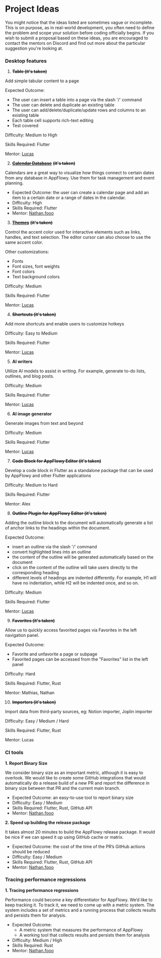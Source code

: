 # Project Ideas

You might notice that the ideas listed are sometimes vague or incomplete. This is on purpose, as in real-world development, you often need to define the problem and scope your solution before coding officially begins. If you wish to submit a proposal based on these ideas, you are encouraged to contact the mentors on Discord and find out more about the particular suggestion you're looking at.

### Desktop features

1. ~~**Table (it's taken)**~~

Add simple tabular content to a page

Expected Outcome:

* The user can insert a table into a page via the slash '/' command
* The user can delete and duplicate an existing table
* The user can add/delete/duplicate/update rows and columns to an existing table
* Each table cell supports rich-text editing
* Test covered

Difficulty: Medium to High

Skills Required: Flutter

Mentor: [Lucas](https://github.com/LucasXu0)



2. [~~**Calendar Database**~~](mentee-projects/calendar-view-for-appflowy-database.md) ~~**(it's taken)**~~

Calendars are a great way to visualize how things connect to certain dates from any database in AppFlowy. Use them for task management and event planning.

* Expected Outcome: the user can create a calendar page and add an item to a certain date or a range of dates in the calendar.
* Difficulty: High
* Skills Required: Flutter
* Mentor: [Nathan.fooo](https://github.com/appflowy)



3. [~~**Themes**~~](mentee-projects/custom-themes.md) ~~**(it's taken)**~~

Control the accent color used for interactive elements such as links, handles, and text selection. The editor cursor can also choose to use the same accent color.

Other customizations:

* Fonts
* Font sizes, font weights
* Font colors
* Text background colors

Difficulty: Medium

Skills Required: Flutter

Mentor: [Lucas](https://github.com/LucasXu0)



4. ~~**Shortcuts (it's taken)**~~

Add more shortcuts and enable users to customize hotkeys

Difficulty: Easy to Medium

Skills Required: Flutter

Mentor: [Lucas](https://github.com/LucasXu0)



5. **AI writers**

Utilize AI models to assist in writing. For example, generate to-do lists, outlines, and blog posts.

Difficulty: Medium

Skills Required: Flutter

Mentor: [Lucas](https://github.com/LucasXu0)



6. **AI image generator**

Generate images from text and beyond

Difficulty: Medium

Skills Required: Flutter

Mentor: [Lucas](https://github.com/LucasXu0)



7. ~~**Code Block for AppFlowy Editor (it's taken)**~~

Develop a code block in Flutter as a standalone package that can be used by AppFlowy and other Flutter applications

Difficulty: Medium to Hard

Skills Required: Flutter

Mentor: Alex&#x20;



8. ~~**Outline Plugin for AppFlowy Editor (it's taken)**~~

Adding the outline block to the document will automatically generate a list of anchor links to the headings within the document.

Expected Outcome:

* insert an outline via the slash '/' command
* convert highlighted lines into an outline
* the content of the outline will be generated automatically based on the document
* click on the content of the outline will take users directly to the corresponding heading
* different levels of headings are indented differently. For example, H1 will have no indentation, while H2 will be indented once, and so on.

Difficulty: Medium

Skills Required: Flutter

Mentor: [Lucas](https://github.com/LucasXu0)



9. ~~**Favorites (it's taken)**~~

Allow us to quickly access favorited pages via Favorites in the left navigation panel.

Expected Outcome:

* Favorite and unfavorite a page or subpage
* Favorited pages can be accessed from the "Favorites" list in the left panel

Difficulty: Hard

Skills Required: Flutter, Rust

Mentor: Mathias, Nathan



10. &#x20;~~**Importers (it's taken)**~~

Import data from third-party sources, eg: Notion importer, Joplin importer

Difficulty: Easy / Medium / Hard

Skills Required: Flutter, Rust

Mentor: Lucas



### CI tools

**1. Report Binary Size**

We consider binary size as an important metric, although it is easy to overlook. We would like to create some GitHub integrations that would automatically do a release build of a new PR and report the difference in binary size between that PR and the current main branch.

* Expected Outcome: an easy-to-use tool to report binary size
* Difficulty: Easy / Medium
* Skills Required: Flutter, Rust, GitHub API
* Mentor: [Nathan.fooo](https://github.com/appflowy)

**2. Speed up building the release package**

It takes almost 20 minutes to build the AppFlowy release package. It would be nice if we can speed it up using GitHub cache or matrix.

* Expected Outcome: the cost of the time of the PR’s GitHub actions should be reduced
* Difficulty: Easy / Medium
* Skills Required: Flutter, Rust, GitHub API
* Mentor: [Nathan.fooo](https://github.com/appflowy)

### Tracing performance regressions

**1. Tracing performance regressions**

Performance could become a key differentiator for AppFlowy. We’d like to keep tracking it. To track it, we need to come up with a metric system. The system includes a set of metrics and a running process that collects results and persists them for analysis.

* Expected Outcome:
  * A metric system that measures the performance of AppFlowy
  * A working tool that collects results and persists them for analysis
* Difficulty: Medium / High
* Skills Required: Rust
* Mentor: [Nathan.fooo](https://github.com/appflowy)
